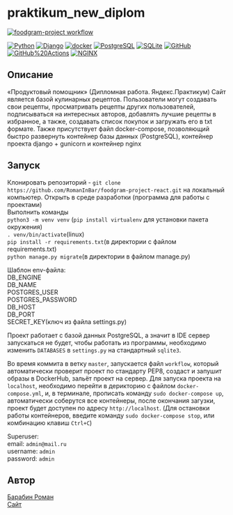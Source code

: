 # praktikum_new_diplom
[![foodgram-project workflow](https://github.com/FadeevDV/foodgram-project-react/actions/workflows/foodgram_project.yml/badge.svg)](https://github.com/RomanInBar/foodgram-project-react/actions/workflows/main.yml)


<p><a href="https://www.python.org/" rel="nofollow"><img src="https://camo.githubusercontent.com/938bc97e6c0351babffcd724243f78c6654833e451efc6ce3f5d66a635727a9c/68747470733a2f2f696d672e736869656c64732e696f2f62616467652f2d507974686f6e2d3436343634363f3f7374796c653d666c61742d737175617265266c6f676f3d507974686f6e" alt="Python" data-canonical-src="https://img.shields.io/badge/-Python-464646??style=flat-square&amp;logo=Python" style="max-width:100%;"></a>
<a href="https://www.djangoproject.com/" rel="nofollow"><img src="https://camo.githubusercontent.com/99e48bebd1b4c03828d16f8625f34439aa7d298ea573dd4e209ea593a769bd06/68747470733a2f2f696d672e736869656c64732e696f2f62616467652f2d446a616e676f2d3436343634363f3f7374796c653d666c61742d737175617265266c6f676f3d446a616e676f" alt="Django" data-canonical-src="https://img.shields.io/badge/-Django-464646??style=flat-square&amp;logo=Django" style="max-width:100%;"></a>
<a href="https://www.docker.com/" rel="nofollow"><img src="https://camo.githubusercontent.com/038c45c7c5f0059723bba28b5b77bd9ac7994c8da774814c8fcb620f4bc61b35/68747470733a2f2f696d672e736869656c64732e696f2f62616467652f2d646f636b65722d3436343634363f3f7374796c653d666c61742d737175617265266c6f676f3d646f636b6572" alt="docker" data-canonical-src="https://img.shields.io/badge/-docker-464646??style=flat-square&amp;logo=docker" style="max-width:100%;"></a>
<a href="https://www.postgresql.org/" rel="nofollow"><img src="https://camo.githubusercontent.com/18b5ef277b89701f948c212d45d3460070037bda9712fe5f1e64315811356ea2/68747470733a2f2f696d672e736869656c64732e696f2f62616467652f2d506f737467726553514c2d3436343634363f3f7374796c653d666c61742d737175617265266c6f676f3d506f737467726553514c" alt="PostgreSQL" data-canonical-src="https://img.shields.io/badge/-PostgreSQL-464646??style=flat-square&amp;logo=PostgreSQL" style="max-width:100%;"></a>
<a href="https://www.sqlite.org/index.html" rel="nofollow"><img src="https://camo.githubusercontent.com/2c46c2b57530e634094dcb5ca341adbd8cc101300fd0968991b2a2700f1ac318/68747470733a2f2f696d672e736869656c64732e696f2f62616467652f2d53514c6974652d3436343634363f3f7374796c653d666c61742d737175617265266c6f676f3d53514c697465" alt="SQLite" data-canonical-src="https://img.shields.io/badge/-SQLite-464646??style=flat-square&amp;logo=SQLite" style="max-width:100%;"></a>
<a href="https://github.com/"><img src="https://camo.githubusercontent.com/ca897bbf26e1c6429197c0c0f53e16f1625eaa99d0bc8caa4934c4b12ece45a1/68747470733a2f2f696d672e736869656c64732e696f2f62616467652f2d4769744875622d3436343634363f3f7374796c653d666c61742d737175617265266c6f676f3d476974487562" alt="GitHub" data-canonical-src="https://img.shields.io/badge/-GitHub-464646??style=flat-square&amp;logo=GitHub" style="max-width:100%;"></a>
<a href="https://github.com/features/actions"><img src="https://camo.githubusercontent.com/b70fe9e64e76d385b8cae9b6366dfba69af953e85d16cf43bb1f9d46fefb1621/68747470733a2f2f696d672e736869656c64732e696f2f62616467652f2d476974487562253230416374696f6e732d3436343634363f3f7374796c653d666c61742d737175617265266c6f676f3d476974487562253230616374696f6e73" alt="GitHub%20Actions" data-canonical-src="https://img.shields.io/badge/-GitHub%20Actions-464646??style=flat-square&amp;logo=GitHub%20actions" style="max-width:100%;"></a>
<a href="https://nginx.org/ru/" rel="nofollow"><img src="https://camo.githubusercontent.com/b9f9edede39c7f898e25e81ce431f7c4b8d0b375c05768fd6916e599fcba219f/68747470733a2f2f696d672e736869656c64732e696f2f62616467652f2d4e47494e582d3436343634363f3f7374796c653d666c61742d737175617265266c6f676f3d4e47494e58" alt="NGINX" data-canonical-src="https://img.shields.io/badge/-NGINX-464646??style=flat-square&amp;logo=NGINX" style="max-width:100%;"></a></p>

## Описание
«Продуктовый помощник» (Дипломная работа. Яндекс.Практикум)
Сайт является базой кулинарных рецептов. Пользователи могут создавать свои рецепты, просматривать рецепты других пользователей, подписываться на интересных авторов, добавлять лучшие рецепты в избранное, а также, создавать список покупок и загружать его в txt формате. Также присутствует файл docker-compose, позволяющий быстро развернуть контейнер базы данных (PostgreSQL), контейнер проекта django + gunicorn и контейнер nginx
## Запуск  
Клонировать репозиторий - `git clone https://github.com/RomanInBar/foodgram-project-react.git` на локальный компьютер.
Открыть в среде разработки (программа для работы с проектами)  
Выполнить команды  
`python3 -m venv venv` (`pip install virtualenv` для установки пакета окружения)  
`. venv/bin/activate`(linux)  
`pip install -r requirements.txt`(в директории с файлом requirements.txt)  
`python manage.py migrate`(в директории в файлом manage.py)  

Шаблон env-файла:  
DB_ENGINE  
DB_NAME  
POSTGRES_USER  
POSTGRES_PASSWORD  
DB_HOST  
DB_PORT  
SECRET_KEY(ключ из файла settings.py)  

Проект работает с базой данных PostgreSQL, а значит в IDE сервер запускаться не будет, чтобы работать из программы, необходимо изменить `DATABASES` в `settings.py` на стандартный `sqlite3`.

Во время коммита в ветку `master`, запускается файл `workflow`, который автоматически проверит проект по стандарту PEP8, создаст и запушит образы в DockerHub, зальёт проект на сервер.
Для запуска проекта на `localhost`, необходимо перейти в дерикторию с файлом `docker-compose.yml`, и, в терминале, прописать команду `sudo docker-compose up`, автоматически соберутся все контейнеры, после окончания загузки, проект будет доступен по адресу `http://localhost`. (Для остановки работы контейнеров, введите команду `sudo docker-compose stop`, или комбинацию клавиш `Ctrl+C`)

Superuser:  
email: `admin@mail.ru`  
username: `admin`   
password: `admin`  

## Автор  
[Барабин Роман](https://github.com/RomanInBar)  
[Сайт](http://51.250.68.0)






